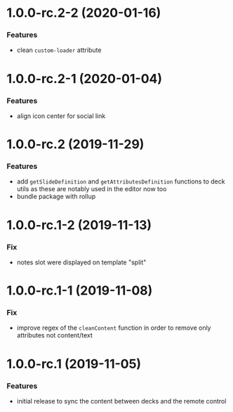 <a name="1.0.0-rc.2-2"></a>
# 1.0.0-rc.2-2 (2020-01-16)

### Features

* clean `custom-loader` attribute

<a name="1.0.0-rc.2-1"></a>
# 1.0.0-rc.2-1 (2020-01-04)

### Features

* align icon center for social link

<a name="1.0.0-rc.2"></a>
# 1.0.0-rc.2 (2019-11-29)

### Features

* add `getSlideDefinition` and `getAttributesDefinition` functions to deck utils as these are notably used in the editor now too
* bundle package with rollup

<a name="1.0.0-rc.1-2"></a>
# 1.0.0-rc.1-2 (2019-11-13)

### Fix

* notes slot were displayed on template "split"

<a name="1.0.0-rc.1-1"></a>
# 1.0.0-rc.1-1 (2019-11-08)

### Fix

* improve regex of the `cleanContent` function in order to remove only attributes not content/text 

<a name="1.0.0-rc.1"></a>
# 1.0.0-rc.1 (2019-11-05)

### Features

* initial release to sync the content between decks and the remote control
